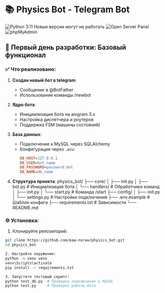 # 📚 Physics Bot - Telegram Bot

![Python 3.11](https://www.python.org/downloads/windows/) Новые версии могут не работать
![Open Server Panel](https://img.shields.io/badge/MySQL-8.4-orange)
![phpMyAdmin](https://www.phpmyadmin.net/)

## 🚀 Первый день разработки: Базовый функционал

### ✅ Что реализовано:
1. **Создан новый бот в telegram**
   - Сообщение в @BotFather
   - Использование команды /newbot
     
2. **Ядро бота**:
   - Инициализация бота на aiogram 3.x
   - Настройка диспетчера и роутеров
   - Поддержка FSM (машины состояний)

3. **База данных**:
   - Подключение к MySQL через SQLAlchemy
   - Конфигурация через `.env`:
     ```ini
     DB_HOST=127.0.0.1
     DB_USER=bot_name
     DB_PASSWORD=password_bot
     DB_NAME=db_name
     ```

4. **Структура проекта**:
physics_bot/
├── core/
│ ├── init.py
│ ├── bot.py         # Инициализация бота
│ └── handlers/      # Обработчики команд
│     ├── init.py
│     └── start.py   # Команда /start
├── config/
│ ├── init.py 
│ └── settings.py    # Настройки подключения
├── .env.example     # Шаблон конфига
├── requirements.txt # Зависимости
└── README.md



### ⚙️ Установка:
1. Клонируйте репозиторий:
```bash
git clone https://github.com/ваш-логин/physics_bot.git
cd physics_bot

2. Настройте окружение:
python -m venv venv
venv\Scripts\activate
pip install -r requirements.txt

3. Запустите тестовый скрипт:
python test_db.py  # Проверка подключения к MySQL
python test.py     # Проверка работы бота
